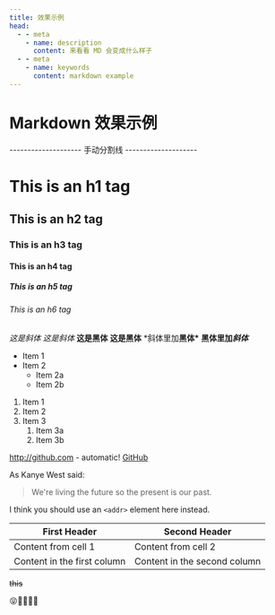 ```yaml
---
title: 效果示例
head:
  - - meta
    - name: description
      content: 来看看 MD 会变成什么样子
  - - meta
    - name: keywords
      content: markdown example
---
```


# Markdown 效果示例

-------------------- 手动分割线 --------------------

# This is an h1 tag

## This is an h2 tag

### This is an h3 tag

#### This is an h4 tag

##### This is an h5 tag

###### This is an h6 tag

_这是斜体_
_这是斜体_
**这是黑体**
**这是黑体** \*斜体里加**黑体\***
**黑体里加*斜体***

- Item 1
- Item 2
  - Item 2a
  - Item 2b

1. Item 1
1. Item 2
1. Item 3
   1. Item 3a
   1. Item 3b

<!-- ![Yaktocat的图片](/logo/vuetom-logo.png) -->

http://github.com - automatic!
[GitHub](http://github.com)

As Kanye West said:

> We're living the future so
> the present is our past.

I think you should use an
`<addr>` element here instead.

| First Header                | Second Header                |
| --------------------------- | ---------------------------- |
| Content from cell 1         | Content from cell 2          |
| Content in the first column | Content in the second column |

~~this~~

😝🌟🐫✨🚶

